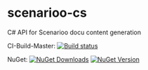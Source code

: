 scenarioo-cs
============

C# API for Scenarioo docu content generation


CI-Build-Master: [![Build status](https://ci.appveyor.com/api/projects/status/wxm377bueg70428d)](https://ci.appveyor.com/project/scenarioo-ci/scenarioo-cs)


NuGet: [![NuGet Downloads](http://img.shields.io/nuget/dt/scenarioo-cs.svg)](https://www.nuget.org/packages/scenarioo-cs)
[![NuGet Version](http://img.shields.io/nuget/v/scenarioo-cs.svg)](https://www.nuget.org/packages/scenarioo-cs)
